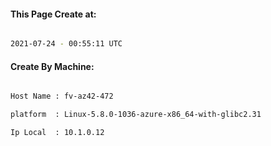 
   
#### This Page Create at:

```bash

2021-07-24 - 00:55:11 UTC

```

#### Create By Machine:

```bash

Host Name : fv-az42-472

platform  : Linux-5.8.0-1036-azure-x86_64-with-glibc2.31

Ip Local  : 10.1.0.12

```

